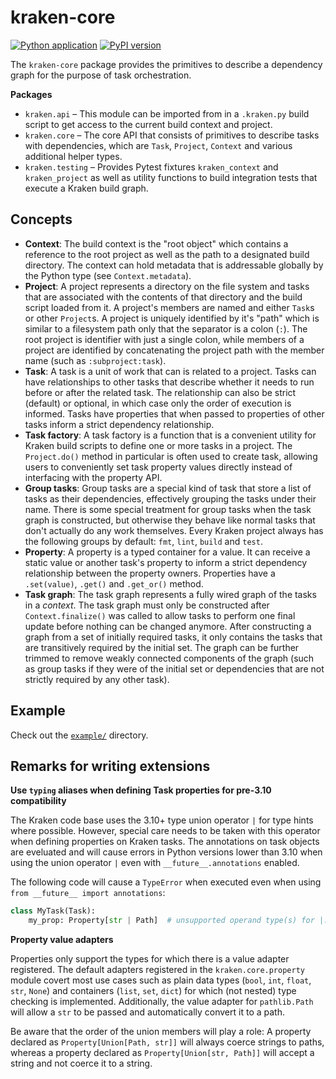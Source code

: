 # kraken-core

[![Python application](https://github.com/kraken-build/kraken-core/actions/workflows/python-package.yml/badge.svg)](https://github.com/kraken-build/kraken-core/actions/workflows/python-package.yml)
[![PyPI version](https://badge.fury.io/py/kraken-core.svg)](https://badge.fury.io/py/kraken-core)

The `kraken-core` package provides the primitives to describe a dependency graph for the purpose of task
orchestration.

__Packages__

* `kraken.api` &ndash; This module can be imported from in a `.kraken.py` build script to get access to the current
    build context and project.
* `kraken.core` &ndash; The core API that consists of primitives to describe tasks with dependencies, which are
    `Task`, `Project`, `Context` and various additional helper types.
* `kraken.testing` &ndash; Provides Pytest fixtures `kraken_context` and `kraken_project` as well as utility functions
    to build integration tests that execute a Kraken build graph.

## Concepts

* __Context__: The build context is the "root object" which contains a reference to the root project as well as
the path to a designated build directory. The context can hold metadata that is addressable globally by the Python
type (see `Context.metadata`).
* __Project__: A project represents a directory on the file system and tasks that are associated with the contents of
that directory and the build script loaded from it. A project's members are named and either `Task`s or other
`Project`s. A project is uniquely identified by it's "path" which is similar to a filesystem path only that the
separator is a colon (`:`). The root project is identifier with just a single colon, while members of a project are
identified by concatenating the project path with the member name (such as `:subproject:task`).
* __Task__: A task is a unit of work that can is related to a project. Tasks can have relationships to other tasks
that describe whether it needs to run before or after the related task. The relationship can also be strict (default)
or optional, in which case only the order of execution is informed. Tasks have properties that when passed to
properties of other tasks inform a strict dependency relationship.
* __Task factory__: A task factory is a function that is a convenient utility for Kraken build scripts to define one
or more tasks in a project. The `Project.do()` method in particular is often used to create task, allowing users to
conveniently set task property values directly instead of interfacing with the property API.
* __Group tasks__: Group tasks are a special kind of task that store a list of tasks as their dependencies, effectively
grouping the tasks under their name. There is some special treatment for group tasks when the task graph is constructed,
but otherwise they behave like normal tasks that don't actually do any work themselves. Every Kraken project always
has the following groups by default: `fmt`, `lint`, `build` and `test`.
* __Property__: A property is a typed container for a value. It can receive a static value or another task's property
to inform a strict dependency relationship between the property owners. Properties have a `.set(value)`, `.get()` and
`.get_or()` method.
* __Task graph__: The task graph represents a fully wired graph of the tasks in a *context*. The task graph must only
be constructed after `Context.finalize()` was called to allow tasks to perform one final update before nothing can be
changed anymore. After constructing a graph from a set of initially required tasks, it only contains the tasks that are
transitively required by the initial set. The graph can be further trimmed to remove weakly connected components of the
graph (such as group tasks if they were of the initial set or dependencies that are not strictly required by any other
task).

## Example

Check out the [`example/`](./example/) directory.

## Remarks for writing extensions

__Use `typing` aliases when defining Task properties for pre-3.10 compatibility__

The Kraken code base uses the 3.10+ type union operator `|` for type hints where possible. However, special care needs
to be taken with this operator when defining properties on Kraken tasks. The annotations on task objects are eveluated
and will cause errors in Python versions lower than 3.10 when using the union operator `|` even with
`__future__.annotations` enabled.

The following code will cause a `TypeError` when executed even when using `from __future__ import annotations`:

```py
class MyTask(Task):
    my_prop: Property[str | Path]  # unsupported operand type(s) for |: 'type' and 'type'
```

__Property value adapters__

Properties only support the types for which there is a value adapter registered. The default adapters registered in
the `kraken.core.property` module covert most use cases such as plain data types (`bool`, `int`, `float`, `str`,
`None`) and containers (`list`, `set`, `dict`) for which (not nested) type checking is implemented. Additionally, the
value adapter for `pathlib.Path` will allow a `str` to be passed and automatically convert it to a path.

Be aware that the order of the union members will play a role: A property declared as `Property[Union[Path, str]]`
will always coerce strings to paths, whereas a property declared as `Property[Union[str, Path]]` will accept a string
and not coerce it to a string.
